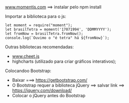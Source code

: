 www.momentjs.com  ==> instalar pelo npm install

Importar a biblioteca para o js: 

	let moment = require("moment");	
	let brasilTetra = moment('17071994', 'DDMMYYYY');
	let fromNow = brasilTetra.fromNow();
	console.log(`Ouvimo o "é tetra" há ${fromNow}`);
	
Outras bibliotecas recomendadas: 
* www.cheet.js
* highcharts (utilizado para criar gráficos interativos); 

Colocandoo Bootstrap:
* Baixar ===> https://getbootstrap.com/
* O Bootstrap requer a biblioteca jQuery ==> salvar link ==> https://jquery.com/download/
* Colocar o jQuery antes do Bootstrap
